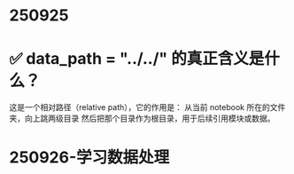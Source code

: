 # 250925
# ✅ data_path = "../../" 的真正含义是什么？
这是一个相对路径（relative path），它的作用是：
从当前 notebook 所在的文件夹，向上跳两级目录
然后把那个目录作为根目录，用于后续引用模块或数据。

# 250926-学习数据处理

